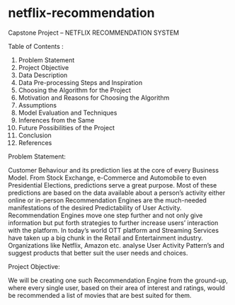 # netflix-recommendation
Capstone Project – 
 NETFLIX  RECOMMENDATION SYSTEM

 Table of Contents :
1. Problem Statement 
2. Project Objective 
3. Data Description 
4. Data Pre-processing Steps and Inspiration 
5. Choosing the Algorithm for the Project 
6. Motivation and Reasons for Choosing the Algorithm 
7. Assumptions 
8. Model Evaluation and Techniques
 9. Inferences from the Same 
10. Future Possibilities of the Project
 11. Conclusion 
12. References


Problem Statement:

Customer Behaviour and its prediction lies at the core of every Business Model. From Stock Exchange, e-Commerce and Automobile to even Presidential Elections, predictions serve a great purpose. Most of these predictions are based on the data available about a person’s activity either online or in-person
Recommendation Engines are the much-needed manifestations of the desired Predictability of User Activity. Recommendation Engines move one step further and not only give information but put forth strategies to further increase users’ interaction with the platform.
In today’s world OTT platform and Streaming Services have taken up a big chunk in the Retail and Entertainment industry. Organizations like Netflix, Amazon etc. analyse User Activity Pattern’s and suggest products that better suit the user needs and choices.


Project Objective:

We will be creating one such Recommendation Engine from the ground-up, where every single user, based on their area of interest and ratings, would be recommended a list of movies that are best suited for them.
